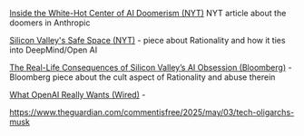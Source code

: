 


[Inside the White-Hot Center of AI Doomerism (NYT)](https://www.nytimes.com/2023/07/11/technology/anthropic-ai-claude-chatbot.html) NYT article about the doomers in Anthropic
  
[Silicon Valley's Safe Space (NYT)](https://www.nytimes.com/2021/02/13/technology/slate-star-codex-rationalists.html) -  piece about Rationality and how it ties into DeepMind/Open AI

[The Real-Life Consequences of Silicon Valley’s AI Obsession (Bloomberg)](https://www.bloomberg.com/news/features/2023-03-07/effective-altruism-s-problems-go-beyond-sam-bankman-fried) - Bloomberg piece about the cult aspect of Rationality and abuse therein

[What OpenAI Really Wants (Wired)](https://www.wired.com/story/what-openai-really-wants) - 


https://www.theguardian.com/commentisfree/2025/may/03/tech-oligarchs-musk



